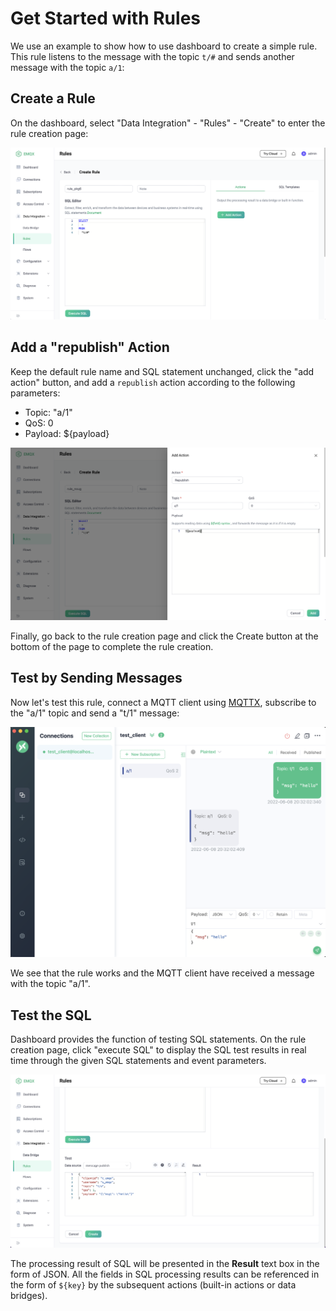 # Get Started with Rules

We use an example to show how to use dashboard to create a simple rule.
This rule listens to the message with the topic `t/#` and sends another message with the topic `a/1`:

## Create a Rule
On the dashboard, select "Data Integration" - "Rules" - "Create" to enter the rule creation page:

![image](./assets/rules/en_rule_overview_basic_sql.png)

## Add a "republish" Action

Keep the default rule name and SQL statement unchanged, click the "add action" button, and add a `republish` action according to the following parameters:

- Topic: "a/1"
- QoS: 0
- Payload: ${payload}

![image](./assets/rules/en_rule_overview_add_action_republish.png)

Finally, go back to the rule creation page and click the Create button at the bottom of the page to complete the rule creation.

## Test by Sending Messages

Now let's test this rule, connect a MQTT client using [MQTTX](https://mqttx.app/), subscribe to the "a/1" topic and send a "t/1" message:

![image](./assets/rules/en_rule_overview_mqttx.png)

We see that the rule works and the MQTT client have received a message with the topic "a/1".

## Test the SQL

Dashboard provides the function of testing SQL statements. On the rule creation page, click "execute SQL" to display the SQL test results in real time through the given SQL statements and event parameters.

![image](./assets/rules/en_rule_testsql.png)

The processing result of SQL will be presented in the **Result** text box in the form of JSON. All the fields in SQL processing results can be referenced in the form of `${key}` by the subsequent actions (built-in actions or data bridges).
